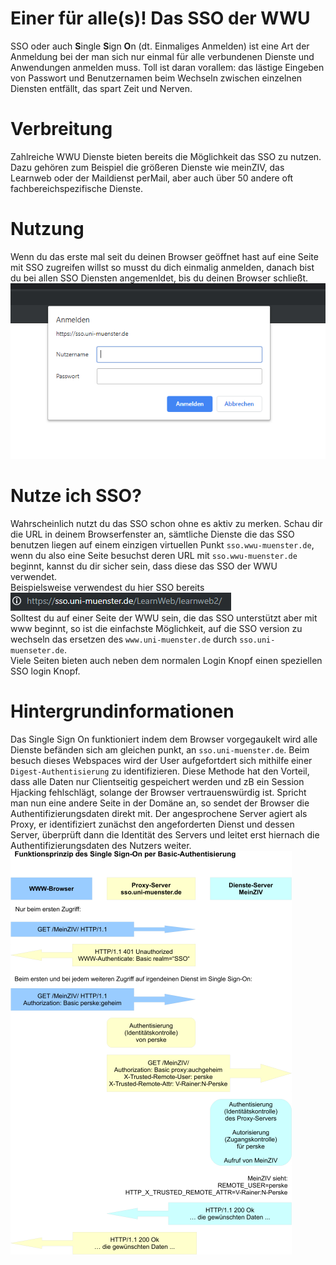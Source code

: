 # Einer für alle(s)! Das SSO der WWU
SSO oder auch **S**ingle **S**ign **O**n (dt. Einmaliges Anmelden) ist eine Art der
Anmeldung bei der man sich nur einmal für alle verbundenen Dienste und Anwendungen
anmelden muss. Toll ist daran vorallem: das lästige Eingeben von Passwort und Benutzernamen
beim Wechseln zwischen einzelnen Diensten entfällt, das spart Zeit und Nerven.

# Verbreitung
Zahlreiche WWU Dienste bieten bereits die Möglichkeit das SSO zu nutzen. Dazu gehören zum Beispiel
die größeren Dienste wie meinZIV, das Learnweb oder der Maildienst perMail, aber auch über 50 andere oft
fachbereichspezifische Dienste.

# Nutzung
Wenn du das erste mal seit du deinen Browser geöffnet hast auf eine Seite mit SSO zugreifen willst so musst du dich
einmalig anmelden, danach bist du bei allen SSO Diensten angemenldet, bis du deinen Browser schließt.\
![Anmeldebox](images/loginbox.png "Authentifizierungsaufforderung")

# Nutze ich SSO?
Wahrscheinlich nutzt du das SSO schon ohne es aktiv zu merken. Schau dir die URL in deinem Browserfenster an, sämtliche
Dienste die das SSO benutzen liegen auf einem einzigen virtuellen Punkt `sso.wwu-muenster.de`,
wenn du also eine Seite
besuchst deren URL mit `sso.wwu-muenster.de` beginnt, kannst du dir sicher sein, dass diese das SSO der WWU verwendet.\
Beispielsweise verwendest du hier SSO bereits \
![url mit wwu](images/sso_learnweb.png)<br />
Solltest du auf einer Seite der WWU sein, die das SSO unterstützt aber mit www beginnt, so ist die einfachste
Möglichkeit, auf die SSO version zu wechseln das ersetzen des `www.uni-muenster.de` durch `sso.uni-muenseter.de`.\
Viele Seiten bieten auch neben dem normalen Login Knopf einen speziellen SSO login Knopf.

# Hintergrundinformationen
Das Single Sign On funktioniert indem dem Browser vorgegaukelt wird alle Dienste befänden sich am gleichen punkt, 
an `sso.uni-muenster.de`. Beim besuch dieses Webspaces wird der User aufgefortdert sich mithilfe einer 
`Digest-Authentisierung` zu identifizieren. Diese Methode hat den Vorteil, dass alle Daten nur Clientseitig gespeichert
werden und zB ein Session Hjacking fehlschlägt, solange der Browser vertrauenswürdig ist. Spricht man nun eine andere
Seite in der Domäne an, so sendet der Browser die Authentifizierungsdaten direkt mit. Der angesprochene Server agiert
als Proxy, er identifiziert zunächst den angeforderten Dienst und dessen Server, überprüft dann die Identität des 
Servers und leitet erst hiernach die Authentifizierungsdaten des Nutzers weiter.\
![Datenaustausch zwischen sso server, client und dienst server](images/grafik_single_sign_on.png)
